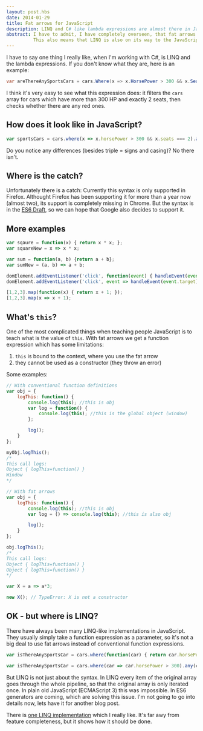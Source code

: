 ```yaml
---
layout: post.hbs
date: 2014-01-29
title: Fat arrows for JavaScript
description: LINQ and C# like lambda expressions are almost there in JavaScript.
abstract: I have to admit, I have completely overseen, that fat arrows ( => ) are coming to JavaScript. The syntax is much the same as in C#.
          This also means that LINQ is also on its way to the JavaScript world.
---
```


I have to say one thing I really like, when I'm working with C#, is LINQ and the lambda expressions. If you don't know what they are, here is an example:
```C#
var areThereAnySportsCars = cars.Where(x => x.HorsePower > 300 && x.Seats == 2).Any(y => y.Color == 'RED');
```

I think it's very easy to see what this expression does: it filters the `cars` array for cars which have more than 300 HP and exactly 2 seats,
then checks whether there are any red ones.

## How does it look like in JavaScript?
```JavaScript
var sportsCars = cars.where(x => x.horsePower > 300 && x.seats === 2).any(y => y.Color === 'RED');
```

Do you notice any differences (besides triple = signs and casing)? No there isn't.

## Where is the catch?
Unfortunately there is a catch:
Currently this syntax is only supported in Firefox.
Althought Firefox has been supporting it for more than a year now (almost two), its support is completely missing in Chrome.
But the syntax is in the <a href="http://wiki.ecmascript.org/doku.php?id=harmony:arrow_function_syntax" rel="external,nofollow">ES6 Draft</a>,
so we can hope that Google also decides to support it.

## More examples
```JavaScript
var sqaure = function(x) { return x * x; };
var squareNew = x => x * x;

var sum = function(a, b) {return a + b};
var sumNew = (a, b) => a + b;

domElement.addEventListener('click', function(event) { handleEvent(event.target); });
domElement.addEventListener('click', event => handleEvent(event.target));

[1,2,3].map(function(x) { return x + 1; });
[1,2,3].map(x => x + 1);
```

## What's `this`?
One of the most complicated things when teaching people JavaScript is to teach what is the value of `this`.
With fat arrows we get a function expression which has some limitations:
1. `this` is bound to the context, where you use the fat arrow
2. they cannot be used as a constructor (they throw an error)

Some examples:
```JavaScript
// With conventional function definitions
var obj = {
    logThis: function() {
        console.log(this); //this is obj
        var log = function() {
            console.log(this); //this is the global object (window)
        };

        log();
    }
};

myObj.logThis();
/*
This call logs:
Object { logThis=function() }
Window
*/

// With fat arrows
var obj = {
    logThis: function() {
        console.log(this); //this is obj
        var log = () => console.log(this); //this is also obj

        log();
    }
};

obj.logThis();
/*
This call logs:
Object { logThis=function() }
Object { logThis=function() }
*/

var X = a => a*3;

new X(); // TypeError: X is not a constructor
```

## OK - but where is LINQ?
There have always been many LINQ-like implementations in JavaScript. They usually simply take a function expression as a parameter,
so it's not a big deal to use fat arrows instead of conventional function expressions.
```JavaScript
var isThereAnySportsCar = cars.where(function(car) { return car.horsePower > 300; }).any(function(c) { return c.seats === 2; });

var isThereAnySportsCar = cars.where(car => car.horsePower > 300).any(c => c.seats === 2);
```

But LINQ is not just about the syntax. In LINQ every item of the original array goes through the whole pipeline, so that the original array is only iterated once.
In plain old JavaScript (ECMAScript 3) this was impossible. In ES6 generators are coming, which are solving this issue.
I'm not going to go into details now, lets have it for another blog post.

There is <a rel="external,nofollow" href="https://github.com/aaronpowell/linq-in-javascript/">one LINQ implementation</a> which I really like.
It's far awy from feature completeness, but it shows how it should be done.
